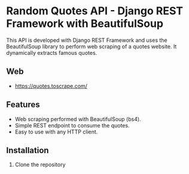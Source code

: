 # Random Quotes API - Django REST Framework with BeautifulSoup

This API is developed with Django REST Framework and uses the BeautifulSoup library to perform web scraping of a quotes website. It dynamically extracts famous quotes.

## Web
- https://quotes.toscrape.com/

## Features

- Web scraping performed with BeautifulSoup (bs4).
- Simple REST endpoint to consume the quotes.
- Easy to use with any HTTP client.

## Installation

1. Clone the repository  

